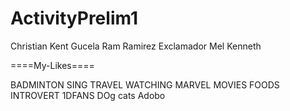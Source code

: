 # ActivityPrelim1

Christian Kent Gucela
Ram Ramirez
Exclamador Mel Kenneth

====My-Likes====


BADMINTON
SING
TRAVEL 
WATCHING MARVEL MOVIES
FOODS
INTROVERT
1DFANS
DOg
cats
Adobo